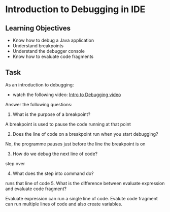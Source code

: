 # Introduction to Debugging in IDE

## Learning Objectives
- Know how to debug a Java application
- Understand breakpoints
- Understand the debugger console
- Know how to evaluate code fragments

## Task
As an introduction to debugging:
- watch the following video: [Intro to Debugging video](https://youtu.be/ErVZrVWZrko)


Answer the following questions:
1. What is the purpose of a breakpoint?

A breakpoint is used to pause the code running at that point

2. Does the line of code on a breakpoint run when you start debugging?

No, the programme pauses just before the line the breakpoint is on

3. How do we debug the next line of code?

step over 

4. What does the step into command do?

runs that line of code
5. What is the difference between evaluate 
expression and evaluate code fragment?

Evaluate expression can run a single line of code.
Evalute code fragment can run multiple lines of code and also create variables.


